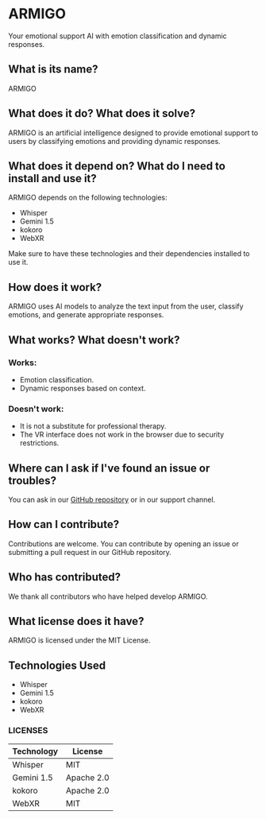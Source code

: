 # ARMIGO

Your emotional support AI with emotion classification and dynamic responses.

## What is its name?
ARMIGO

## What does it do? What does it solve?
ARMIGO is an artificial intelligence designed to provide emotional support to users by classifying emotions and providing dynamic responses.

## What does it depend on? What do I need to install and use it?
ARMIGO depends on the following technologies:
- Whisper
- Gemini 1.5
- kokoro
- WebXR

Make sure to have these technologies and their dependencies installed to use it.

## How does it work?
ARMIGO uses AI models to analyze the text input from the user, classify emotions, and generate appropriate responses.

## What works? What doesn't work?
### Works:
- Emotion classification.
- Dynamic responses based on context.

### Doesn't work:
- It is not a substitute for professional therapy.
- The VR interface does not work in the browser due to security restrictions.

## Where can I ask if I've found an issue or troubles?
You can ask in our [GitHub repository](https://github.com/your-repo) or in our support channel.

## How can I contribute?
Contributions are welcome. You can contribute by opening an issue or submitting a pull request in our GitHub repository.

## Who has contributed?
We thank all contributors who have helped develop ARMIGO.

## What license does it have?
ARMIGO is licensed under the MIT License.

## Technologies Used

- Whisper
- Gemini 1.5
- kokoro
- WebXR

### LICENSES 

| Technology         | License                |
|--------------------|------------------------|
| Whisper             | MIT                    |
| Gemini 1.5         | Apache 2.0             |
| kokoro             | Apache 2.0             |
| WebXR              | MIT                    | 